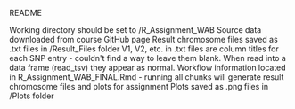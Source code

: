 README

Working directory should be set to /R_Assignment_WAB
Source data downloaded from course GitHub page
Result chromosome files saved as .txt files in /Result_Files folder
V1, V2, etc. in .txt files are column titles for each SNP entry - couldn't find a way to leave them blank. When read into a data frame (read_tsv) they appear as normal. 
Workflow information located in R_Assignment_WAB_FINAL.Rmd - running all chunks will generate result chromosome files and plots for assignment
Plots saved as .png files in /Plots folder
